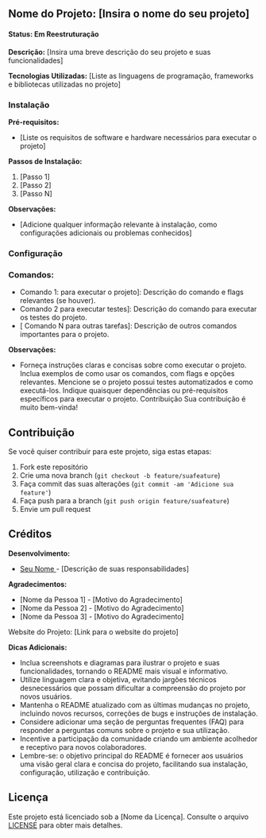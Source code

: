 ## Nome do Projeto: [Insira o nome do seu projeto]

#### Status: Em Reestruturação

**Descrição:** [Insira uma breve descrição do seu projeto e suas funcionalidades]

**Tecnologias Utilizadas:** [Liste as linguagens de programação, frameworks e bibliotecas utilizadas no projeto]

### Instalação

**Pré-requisitos:**

- [Liste os requisitos de software e hardware necessários para executar o projeto]

**Passos de Instalação:**

1. [Passo 1]
2. [Passo 2]
3. [Passo N]

**Observações:**

- [Adicione qualquer informação relevante à instalação, como configurações adicionais ou problemas conhecidos]

### Configuração

### Comandos:

- Comando 1: para executar o projeto]: Descrição do comando e flags relevantes (se houver).
- Comando 2 para executar testes]: Descrição do comando para executar os testes do projeto.
- [ Comando N para outras tarefas]: Descrição de outros comandos importantes para o projeto.

**Observações:**

- Forneça instruções claras e concisas sobre como executar o projeto.
  Inclua exemplos de como usar os comandos, com flags e opções relevantes.
  Mencione se o projeto possui testes automatizados e como executá-los.
  Indique quaisquer dependências ou pré-requisitos específicos para executar o projeto.
  Contribuição
  Sua contribuição é muito bem-vinda!

## Contribuição

Se você quiser contribuir para este projeto, siga estas etapas:

1. Fork este repositório
2. Crie uma nova branch (`git checkout -b feature/suafeature`)
3. Faça commit das suas alterações (`git commit -am 'Adicione sua feature'`)
4. Faça push para a branch (`git push origin feature/suafeature`)
5. Envie um pull request

## Créditos

**Desenvolvimento:**

- [Seu Nome ](https://linkdoproseuportfolio.com) - [Descrição de suas responsabilidades]

**Agradecimentos:**

- [Nome da Pessoa 1] - [Motivo do Agradecimento]
- [Nome da Pessoa 2] - [Motivo do Agradecimento]
- [Nome da Pessoa 3] - [Motivo do Agradecimento]

Website do Projeto: [Link para o website do projeto]

**Dicas Adicionais:**

- Inclua screenshots e diagramas para ilustrar o projeto e suas funcionalidades, tornando o README mais visual e informativo.
- Utilize linguagem clara e objetiva, evitando jargões técnicos desnecessários que possam dificultar a compreensão do projeto por novos usuários.
- Mantenha o README atualizado com as últimas mudanças no projeto, incluindo novos recursos, correções de bugs e instruções de instalação.
- Considere adicionar uma seção de perguntas frequentes (FAQ) para responder a perguntas comuns sobre o projeto e sua utilização.
- Incentive a participação da comunidade criando um ambiente acolhedor e receptivo para novos colaboradores.
- Lembre-se: o objetivo principal do README é fornecer aos usuários uma visão geral clara e concisa do projeto, facilitando sua instalação, configuração, utilização e contribuição.

## Licença

Este projeto está licenciado sob a [Nome da Licença]. Consulte o arquivo [LICENSE](LICENSE) para obter mais detalhes.

